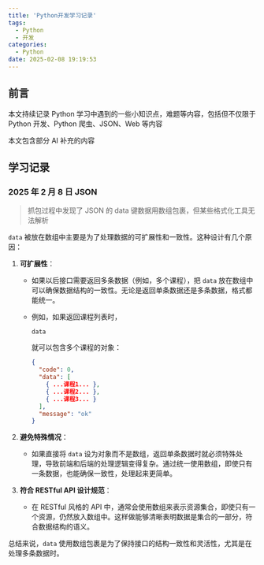 ```yaml
---
title: 'Python开发学习记录'
tags:
  - Python
  - 开发
categories:
  - Python
date: 2025-02-08 19:19:53
---
```


## 前言

本文持续记录 Python 学习中遇到的一些小知识点，难题等内容，包括但不仅限于 Python 开发、Python 爬虫、JSON、Web 等内容

本文包含部分 AI 补充的内容

## 学习记录

### 2025 年 2 月 8 日 JSON

> 抓包过程中发现了 JSON 的 data 键数据用数组包裹，但某些格式化工具无法解析

`data` 被放在数组中主要是为了处理数据的可扩展性和一致性。这种设计有几个原因：

1. **可扩展性**：

   - 如果以后接口需要返回多条数据（例如，多个课程），把 `data` 放在数组中可以确保数据结构的一致性。无论是返回单条数据还是多条数据，格式都能统一。

   - 例如，如果返回课程列表时，

     ```
     data
     ```

      就可以包含多个课程的对象：

     ```json
     {
       "code": 0,
       "data": [
         { ...课程1... },
         { ...课程2... },
         { ...课程3... }
       ],
       "message": "ok"
     }
     ```

2. **避免特殊情况**：

   - 如果直接将 `data` 设为对象而不是数组，返回单条数据时就必须特殊处理，导致前端和后端的处理逻辑变得复杂。通过统一使用数组，即使只有一条数据，也能确保一致性，处理起来更简单。

3. **符合 RESTful API 设计规范**：

   - 在 RESTful 风格的 API 中，通常会使用数组来表示资源集合，即使只有一个资源，仍然放入数组中。这样做能够清晰表明数据是集合的一部分，符合数据结构的语义。

总结来说，`data` 使用数组包裹是为了保持接口的结构一致性和灵活性，尤其是在处理多条数据时。
